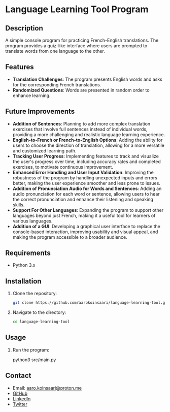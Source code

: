 # Language Learning Tool Program

## Description

A simple console program for practicing French-English translations. The program provides a quiz-like interface where users are prompted to translate words from one language to the other.

## Features

- **Translation Challenges**: The program presents English words and asks for the corresponding French translations.
- **Randomized Questions**: Words are presented in random order to enhance learning.

## Future Improvements

- **Addition of Sentences**: Planning to add more complex translation exercises that involve full sentences instead of individual words, providing a more challenging and realistic language learning experience.
- **English-to-French or French-to-English Options**: Adding the ability for users to choose the direction of translation, allowing for a more versatile and customized learning path.
- **Tracking User Progress**: Implementing features to track and visualize the user's progress over time, including accuracy rates and completed exercises, to motivate continuous improvement.
- **Enhanced Error Handling and User Input Validation**: Improving the robustness of the program by handling unexpected inputs and errors better, making the user experience smoother and less prone to issues.
- **Addition of Pronunciation Audio for Words and Sentences**: Adding an audio pronunciation for each word or sentence, allowing users to hear the correct pronunciation and enhance their listening and speaking skills.
- **Support For Other Languages**: Expanding the program to support other languages beyond just French, making it a useful tool for learners of various languages.
- **Addition of a GUI**: Developing a graphical user interface to replace the console-based interaction, improving usability and visual appeal, and making the program accessible to a broader audience.

## Requirements

- Python 3.x

## Installation

1. Clone the repository:

   ```bash
   git clone https://github.com/aarokoinsaari/language-learning-tool.git

2. Navigate to the directory:

    ```bash
    cd language-learning-tool

## Usage

1. Run the program:

    python3 src/main.py

## Contact

- Email: [aaro.koinsaari@proton.me](mailto:aaro.koinsaari@proton.me)
- [GitHub](https://github.com/aarokoinsaari)
- [LinkedIn](https://www.linkedin.com/in/AaroKoinsaari)
- [Twitter](https://twitter.com/aarokoinsaari)